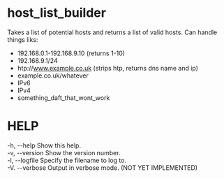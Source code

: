 # host_list_builder
Takes a list of potential hosts and returns a list of valid hosts. Can handle things liks:  
* 192.168.0.1-192.168.9.10 (returns 1-10)  
* 192.168.9.1/24  
* htp://www.example.co.uk (strips htp, returns dns name and ip)  
* example.co.uk/whatever  
* IPv6  
* IPv4  
* something_daft_that_wont_work  

# HELP  
   -h, --help       Show this help.  
   -v, --version    Show the version number.  
   -l, --logfile    Specify the filename to log to.   
   -V. --verbose    Output in verbose mode. (NOT YET IMPLEMENTED)  
